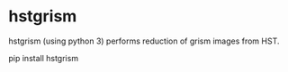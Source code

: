 # hstgrism
hstgrism (using python 3) performs reduction of grism images from HST.

pip install hstgrism
